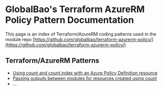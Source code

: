 # GlobalBao's Terraform AzureRM Policy Pattern Documentation

This page is an index of Terraform/AzureRM coding patterns used in the module repo [https://github.com/globalbao/terraform-azurerm-policy/](https://github.com/globalbao/terraform-azurerm-policy/)

## Terraform/AzureRM Patterns
* [Using count and count.index with an Azure Policy Definition resource](https://github.com/globalbao/terraform-azurerm-policy/blob/master/docs/pattern-using-count.md)
* [Passing outputs between modules for resources created using count](https://github.com/globalbao/terraform-azurerm-policy/blob/master/docs/pattern-passing-outputs-between-modules.md)
* ...

